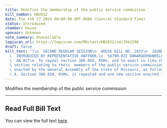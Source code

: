 ```yaml
---
title: Modifies the membership of the public service commission
bill_number: HB2832
date: Tue Feb 27 2024 00:00:00 GMT-0600 (Central Standard Time)
status: Introduced
chamber: House
sponsor: Unknown
vote_summary: Unavailable
legiscan_url: https://legiscan.com/MO/text/HB2832/id/2942290
draft: false
bill_text: "|\n  SECOND REGULAR SESSION\n  HOUSE BILL NO. 2832\n  102ND GENERAL ASSEMBLY\n\
  \  INTRODUCED BY REPRESENTATIVE HAFFNER.\n  5879H.02I DANARADEMANMILLER,ChiefClerk\n\
  \  AN ACT\n  To repeal section 386.050, RSMo, and to enact in lieu thereof one new\
  \ section relating to the\n  members of the public service commission.\n  Be it\
  \ enacted by the General Assembly of the state of Missouri, as follows:\n  Section\
  \ A. Section 386.050, RSMo, is repealed and one new section enacted in lieu"
---
```

Modifies the membership of the public service commission

---

## Read Full Bill Text

You can view the full text [here](https://legiscan.com/MO/text/HB2832/id/2942290).
